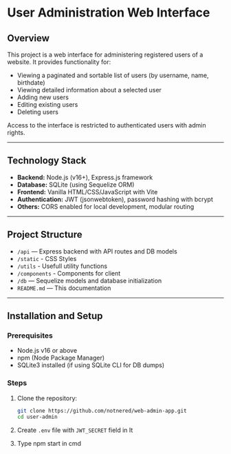 # User Administration Web Interface

## Overview

This project is a web interface for administering registered users of a website. It provides functionality for:

- Viewing a paginated and sortable list of users (by username, name, birthdate)
- Viewing detailed information about a selected user
- Adding new users
- Editing existing users
- Deleting users

Access to the interface is restricted to authenticated users with admin rights.

---

## Technology Stack

- **Backend:** Node.js (v16+), Express.js framework  
- **Database:** SQLite (using Sequelize ORM)  
- **Frontend:** Vanilla HTML/CSS/JavaScript with Vite  
- **Authentication:** JWT (jsonwebtoken), password hashing with bcrypt  
- **Others:** CORS enabled for local development, modular routing

---

## Project Structure

- `/api` — Express backend with API routes and DB models
- `/static` - CSS Styles
- `/utils` - Usefull utility functions
- `/components` - Components for client  
- `/db` — Sequelize models and database initialization  
- `README.md` — This documentation  

---

## Installation and Setup

### Prerequisites

- Node.js v16 or above  
- npm (Node Package Manager)  
- SQLite3 installed (if using SQLite CLI for DB dumps)  

### Steps

1. Clone the repository:  
   ```bash
   git clone https://github.com/notnered/web-admin-app.git
   cd user-admin
   ```

2. Create `.env` file with `JWT_SECRET` field in It

3. Type npm start in cmd
